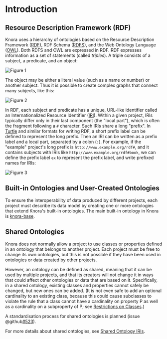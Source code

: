 <!---
Copyright © 2015-2021 the contributors (see Contributors.md).

This file is part of DSP — DaSCH Service Platform.

DSP is free software: you can redistribute it and/or modify
it under the terms of the GNU Affero General Public License as published
by the Free Software Foundation, either version 3 of the License, or
(at your option) any later version.

DSP is distributed in the hope that it will be useful,
but WITHOUT ANY WARRANTY; without even the implied warranty of
MERCHANTABILITY or FITNESS FOR A PARTICULAR PURPOSE.  See the
GNU Affero General Public License for more details.

You should have received a copy of the GNU Affero General Public
License along with DSP.  If not, see <http://www.gnu.org/licenses/>.
-->

# Introduction

## Resource Description Framework (RDF)

Knora uses a hierarchy of ontologies based on the Resource Description
Framework
([RDF](http://www.w3.org/TR/2014/NOTE-rdf11-primer-20140624/)), RDF
Schema ([RDFS](http://www.w3.org/TR/2014/REC-rdf-schema-20140225/)), and
the Web Ontology Language
([OWL](https://www.w3.org/TR/owl2-quick-reference/)). Both RDFS and OWL
are expressed in RDF. RDF expresses information as a set of statements
(called *triples*). A triple consists of a subject, a predicate, and an
object:

![Figure 1](introduction-fig1.dot.png "Figure 1")

The object may be either a literal value (such as a name or number) or
another subject. Thus it is possible to create complex graphs that
connect many subjects, like this:

![Figure 2](introduction-fig2.dot.png "Figure 2")

In RDF, each subject and predicate has a unique, URL-like identifier
called an Internationalized Resource Identifier
([IRI](https://tools.ietf.org/html/rfc3987)). Within a given project,
IRIs typically differ only in their last component (the "local part"),
which is often the fragment following a `#` character. Such IRIs share a
long "prefix". In [Turtle](http://www.w3.org/TR/turtle/) and similar
formats for writing RDF, a short prefix label can be defined to
represent the long prefix. Then an IRI can be written as a prefix label
and a local part, separated by a colon (`:`). For example, if the
"example" project's long prefix is `http://www.example.org/rdf#`, and it
contains subjects with IRIs like `http://www.example.org/rdf#book`, we
can define the prefix label `ex` to represent the prefix label, and
write prefixed names for IRIs:

![Figure 3](introduction-fig3.dot.png "Figure 3")

## Built-in Ontologies and User-Created Ontologies

To ensure the interoperability of data produced by different projects,
each project must describe its data model by creating one or more ontologies that
extend Knora's built-in ontologies. The main built-in ontology in Knora
is [knora-base](knora-base.md).

## Shared Ontologies

Knora does not normally allow a project to use classes or properties defined in
an ontology that belongs to another project. Each project must be free to change
its own ontologies, but this is not possible if they have been used in ontologies
or data created by other projects.

However, an ontology can be defined as shared, meaning that it can be used by
multiple projects, and that its creators will not change it in ways that could
affect other ontologies or data that are based on it. Specifically, in a shared
ontology, existing classes and properties cannot safely be changed, but new ones
can be added. (It is not even safe to add an optional cardinality to an existing
class, because this could cause subclasses to violate the rule that a class cannot
have a cardinality on property P as well as a cardinality on a subproperty of P;
see [Restrictions on Classes](knora-base.md#restrictions-on-classes).)

A standardisation process for shared ontologies is planned (issue @github[#523](#523)).

For more details about shared ontologies, see
[Shared Ontology IRIs](../03-apis/api-v2/knora-iris.md#shared-ontology-iris).
